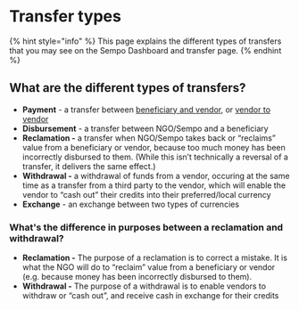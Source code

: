 # Transfer types

{% hint style="info" %}
This page explains the different types of transfers that you may see on the Sempo Dashboard and transfer page.
{% endhint %}

## **What are the different types of transfers?**

* **Payment** - a transfer between [beneficiary and vendor](../mobile-app/using-the-app-as-a-beneficiary.md), or [vendor to vendor](../mobile-app/using-the-app-as-a-vendor.md#how-to-cash-out-another-vendor)
* **Disbursement** - a transfer between NGO/Sempo and a beneficiary
* **Reclamation -** a transfer when NGO/Sempo takes back or “reclaims” value from a beneficiary or vendor, because too much money has been incorrectly disbursed to them. \(While this isn’t technically a reversal of a transfer, it delivers the same effect.\) 
* **Withdrawal -** a withdrawal of funds from a vendor, occuring at the same time as a transfer from a third party to the vendor, which will enable the vendor to “cash out” their credits into their preferred/local currency
* **Exchange** - an exchange between two types of currencies

### **What's the difference in purposes between a reclamation and withdrawal?** 

* **Reclamation -** The purpose of a reclamation is to correct a mistake. It is what the NGO will do to “reclaim” value from a beneficiary or vendor \(e.g. because money has been incorrectly disbursed to them\). 
* **Withdrawal -** The purpose of a withdrawal is to enable vendors to withdraw or “cash out”, and receive cash in exchange for their credits

